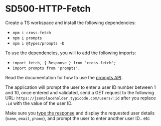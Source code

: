 # SD500-HTTP-Fetch
Create a TS workspace and install the following dependencies:
* `npm i cross-fetch`
* `npm i prompts`
* `npm i @types/prompts -D`
  
To use the dependencies, you will to add the following imports:
* `import fetch, { Response } from 'cross-fetch';`
* `import prompts from 'prompts';`
  
Read the documentation for how to use the [prompts API](https://www.npmjs.com/package/prompts).
  
The application will prompt the user to enter a user ID number between 1 and 10, once entered and validated, send a GET request to the following URL: `https://jsonplaceholder.typicode.com/users/:id` after you replace `:id` with the value of the user ID. 
  
Make sure you [type the response](https://transform.tools/json-to-typescript) and display the requested user details (`name`, `email`, `phone`), and prompt the user to enter another user ID.. etc
